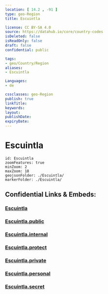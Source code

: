 ```yaml
---
location: [ 14.2 , -91 ] 
type: geo-Region
title: Escuintla

license: CC BY-SA 4.0
source: https://datahub.io/core/country-codes
isDeleted: false
isReadOnly: false
draft: false
confidential: public

tags:
- geo/Country/Region
aliases:
- Escuintla

Languages:
- de

cssclasses: geo-Region
publish: true
linkTitle: 
keywords: 
layout: 
publishDate: 
expiryDate: 
---
```


# Escuintla

```leaflet
id: Escuintla
zoomFeatures: true 
minZoom: 2 
maxZoom: 18
geojsonFolder: ./Escuintla/
markerFolder: ./Escuintla/
```


## Confidential Links & Embeds: 

### [Escuintla](/_Standards/Earth/Continent/America~Central/Guatemala/Departments~Guatemala/Escuintla.md) 

### [Escuintla.public](/_public/Earth/Continent/America~Central/Guatemala/Departments~Guatemala/Escuintla.public.md) 

### [Escuintla.internal](/_internal/Earth/Continent/America~Central/Guatemala/Departments~Guatemala/Escuintla.internal.md) 

### [Escuintla.protect](/_protect/Earth/Continent/America~Central/Guatemala/Departments~Guatemala/Escuintla.protect.md) 

### [Escuintla.private](/_private/Earth/Continent/America~Central/Guatemala/Departments~Guatemala/Escuintla.private.md) 

### [Escuintla.personal](/_personal/Earth/Continent/America~Central/Guatemala/Departments~Guatemala/Escuintla.personal.md) 

### [Escuintla.secret](/_secret/Earth/Continent/America~Central/Guatemala/Departments~Guatemala/Escuintla.secret.md)

